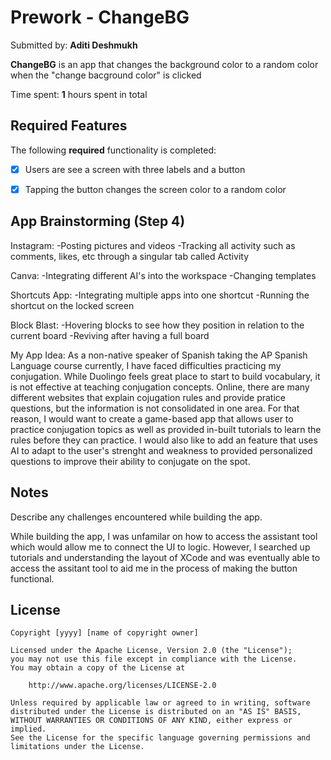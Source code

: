 # Prework - ChangeBG

Submitted by: **Aditi Deshmukh**

**ChangeBG** is an app that changes the background color to a random color when the "change bacground color" is clicked

Time spent: **1** hours spent in total

## Required Features

The following **required** functionality is completed:

- [x] Users are see a screen with three labels and a button
- [x] Tapping the button changes the screen color to a random color
 

## App Brainstorming (Step 4)

Instagram:
-Posting pictures and videos
-Tracking all activity such as comments, likes, etc through a singular tab called Activity

Canva:
-Integrating different AI's into the workspace 
-Changing templates

Shortcuts App:
-Integrating multiple apps into one shortcut
-Running the shortcut on the locked screen

Block Blast:
-Hovering blocks to see how they position in relation to the current board
-Reviving after having a full board

My App Idea: 
As a non-native speaker of Spanish taking the AP Spanish Language course currently, I have faced difficulties practicing my conjugation. While Duolingo feels great place to start to build vocabulary, it is not effective at teaching conjugation concepts. Online, there are many different websites that explain cojugation rules and provide pratice questions, but the information is not consolidated in one area. For that reason, I would want to create a game-based app that allows user to practice conjugation topics as well as provided in-built tutorials to learn the rules before they can practice. I would also like to add an feature that uses AI to adapt to the user's strenght and weakness to provided personalized questions to improve their ability to conjugate on the spot. 

## Notes

Describe any challenges encountered while building the app.

While building the app, I was unfamilar on how to access the assistant tool which would allow me to connect the UI to logic. However, I searched up tutorials and understanding the layout of XCode and was eventually able to access the assitant tool to aid me in the process of making the button functional. 

## License

    Copyright [yyyy] [name of copyright owner]

    Licensed under the Apache License, Version 2.0 (the "License");
    you may not use this file except in compliance with the License.
    You may obtain a copy of the License at

        http://www.apache.org/licenses/LICENSE-2.0

    Unless required by applicable law or agreed to in writing, software
    distributed under the License is distributed on an "AS IS" BASIS,
    WITHOUT WARRANTIES OR CONDITIONS OF ANY KIND, either express or implied.
    See the License for the specific language governing permissions and
    limitations under the License.
